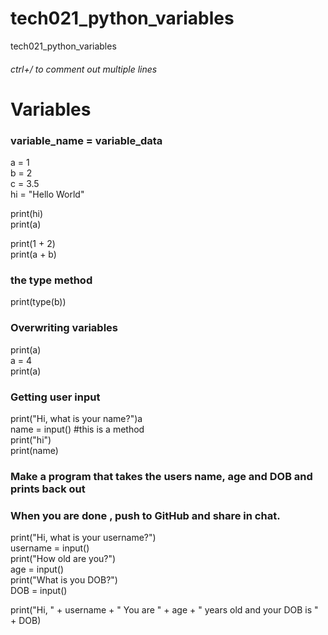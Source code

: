 # tech021_python_variables
tech021_python_variables

###### ctrl+/ to comment out multiple lines

# Variables


### variable_name = variable_data

a = 1  
b = 2  
c = 3.5  
hi = "Hello World"


print(hi)  
print(a)

print(1 + 2)  
print(a + b)  

### the type method

print(type(b))  

### Overwriting variables

print(a)  
a = 4  
print(a)  

### Getting user input

print("Hi, what is your name?")a  
name = input() #this is a method  
print("hi")  
print(name)  

### Make a program that takes the users name, age and DOB and prints back out
### When you are done , push to GitHub and share in chat.

print("Hi, what is your username?")  
username = input()  
print("How old are you?")  
age = input()  
print("What is you DOB?")  
DOB = input()  

print("Hi, " + username + " You are " + age + " years old and your DOB is " + DOB)